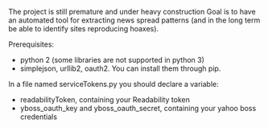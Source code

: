 The project is still premature and under heavy construction
Goal is to have an automated tool for extracting news spread patterns (and in the long term be able to identify sites reproducing hoaxes).

Prerequisites:
* python 2 (some libraries are not supported in python 3)
* simplejson, urllib2, oauth2. You can install them through pip.

In a file named serviceTokens.py you should declare a variable:
* readabilityToken, containing your Readability token
* yboss_oauth_key and yboss_oauth_secret, containing your yahoo boss credentials
